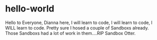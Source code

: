 # hello-world

Hello to Everyone,
Dianna here, I will learn to code, I will learn to code, I WILL learn to code.  Pretty sure I hosed a couple of Sandboxs already.
Those Sandboxs had a lot of work in them....RIP Sandbox Otter.
